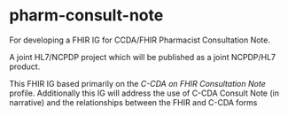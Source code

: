 # pharm-consult-note
For developing a FHIR IG  for CCDA/FHIR Pharmacist Consultation Note.

A joint HL7/NCPDP project which will be published as a joint NCPDP/HL7 product.

This FHIR IG based primarily on the *C-CDA on FHIR Consultation Note* profile.  Additionally this IG will address the use of C-CDA Consult Note (in narrative) and the relationships between the FHIR and C-CDA forms
